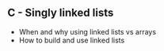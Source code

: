 ## C - Singly linked lists

* When and why using linked lists vs arrays
* How to build and use linked lists
